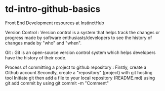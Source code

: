 # td-intro-github-basics
Front End Development resources at InstinctHub

Version Control : Version control is a system that helps track the changes or progress made by software enthusiasts/developers to see the history of changes made by "who" and "when".

Git : Git is an open-source version control system which helps developers have the history of their code.

Process of committing a project to github repository :
Firstly, create a Github account
Secondly, create a "repository" (project) with git hosting tool
Initiate git
then add a file to your local repository (README.md) using git add
commit by using git commit -m "Comment"